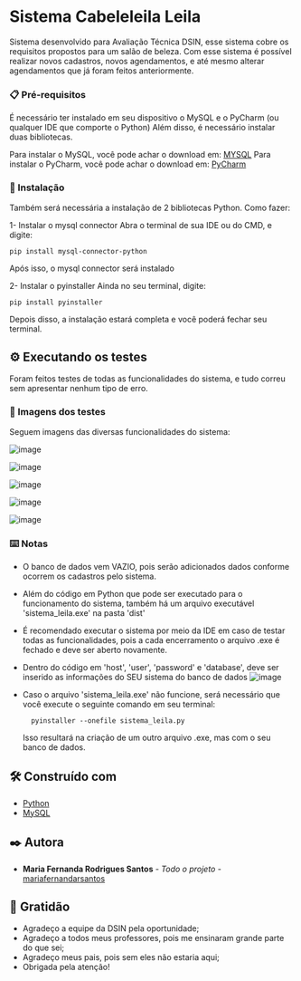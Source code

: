 # Sistema Cabeleleila Leila

Sistema desenvolvido para Avaliação Técnica DSIN, esse sistema cobre os requisitos propostos para um salão de beleza.
Com esse sistema é possível realizar novos cadastros, novos agendamentos, e até mesmo alterar agendamentos que já foram feitos anteriormente.

### 📋 Pré-requisitos

É necessário ter instalado em seu dispositivo o MySQL e o PyCharm (ou qualquer IDE que comporte o Python)
Além disso, é necessário instalar duas bibliotecas.

Para instalar o MySQL, você pode achar o download em: [MYSQL](https://dev.mysql.com/downloads/)
Para instalar o PyCharm, você pode achar o download em: [PyCharm](https://www.jetbrains.com/pt-br/pycharm/download/?section=windows)

### 🔧 Instalação

Também será necessária a instalação de 2 bibliotecas Python. 
Como fazer:

1- Instalar o mysql connector
Abra o terminal de sua IDE ou do CMD, e digite:
```
pip install mysql-connector-python
```

Após isso, o mysql connector será instalado

2- Instalar o pyinstaller
Ainda no seu terminal, digite:
```
pip install pyinstaller
```

Depois disso, a instalação estará completa e você poderá fechar seu terminal.


## ⚙️ Executando os testes

Foram feitos testes de todas as funcionalidades do sistema, e tudo correu sem apresentar nenhum tipo de erro.

### 🔩 Imagens dos testes

Seguem imagens das diversas funcionalidades do sistema:

![image](https://github.com/mariafernandarsantos/cabeleleila_leila/assets/106030117/b79c9bb7-376e-47b2-8891-b45c8a60b559)

![image](https://github.com/mariafernandarsantos/cabeleleila_leila/assets/106030117/3008ec07-d2e0-460f-9725-31d58931667e)

![image](https://github.com/mariafernandarsantos/cabeleleila_leila/assets/106030117/76079875-43f0-4558-8226-bec97bc3443c)

![image](https://github.com/mariafernandarsantos/cabeleleila_leila/assets/106030117/81da92a2-f195-4368-b9a0-67500bb72b93)

![image](https://github.com/mariafernandarsantos/cabeleleila_leila/assets/106030117/f482f466-63b7-4a23-83a7-e47298173d5c)



### ⌨️ Notas

* O banco de dados vem VAZIO, pois serão adicionados dados conforme ocorrem os cadastros pelo sistema.
* Além do código em Python que pode ser executado para o funcionamento do sistema, também há um arquivo executável 'sistema_leila.exe' na pasta 'dist'
* É recomendado executar o sistema por meio da IDE em caso de testar todas as funcionalidades, pois a cada encerramento o arquivo .exe é fechado e deve ser aberto novamente.
* Dentro do código em 'host', 'user', 'password' e 'database', deve ser inserido as informações do SEU sistema do banco de dados
![image](https://github.com/mariafernandarsantos/cabeleleila_leila/assets/106030117/f39b9ddb-2111-48e8-9cc0-71ec567fd9d0)

* Caso o arquivo 'sistema_leila.exe' não funcione, será necessário que você execute o seguinte comando em seu terminal:
  ```
    pyinstaller --onefile sistema_leila.py

  ```
  Isso resultará na criação de um outro arquivo .exe, mas com o seu banco de dados.


## 🛠️ Construído com

* [Python](https://www.python.org)
* [MySQL](https://www.mysql.com)


## ✒️ Autora

* **Maria Fernanda Rodrigues Santos** - *Todo o projeto* - [mariafernandarsantos](https://github.com/mariafernandarsantos)


## 🎁 Gratidão

* Agradeço a equipe da DSIN pela oportunidade;
* Agradeço a todos meus professores, pois me ensinaram grande parte do que sei;
* Agradeço meus pais, pois sem eles não estaria aqui;
* Obrigada pela atenção!
